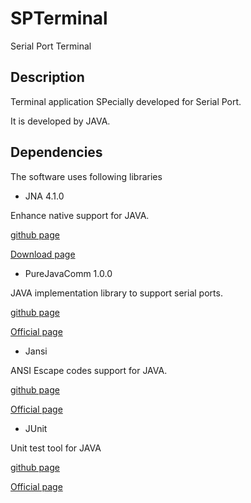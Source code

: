 # SPTerminal
Serial Port Terminal

## Description
Terminal application SPecially developed for Serial Port. 

It is developed by JAVA.

## Dependencies
The software uses following libraries
 - JNA 4.1.0
 
 Enhance native support for JAVA.
 
 [github page](https://github.com/java-native-access/jna)
 
 [Download page](https://mvnrepository.com/artifact/net.java.dev.jna/jna/4.1.0)
 - PureJavaComm 1.0.0
 
 JAVA implementation library to support serial ports.
 
 [github page](https://github.com/nyholku/purejavacomm)
 
 [Official page](http://www.sparetimelabs.com/purejavacomm/purejavacomm.php)
 - Jansi
 
 ANSI Escape codes support for JAVA.
 
 [github page](https://github.com/fusesource/jansi)
 
 [Official page](http://fusesource.github.io/jansi/)
 - JUnit
 
 Unit test tool for JAVA
 
 [github page](https://github.com/junit-team/junit4)
 
 [Official page](http://junit.org/junit4/)
 

 